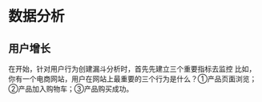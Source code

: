 # 数据分析

## 

## 用户增长

在开始，针对用户行为创建漏斗分析时，首先先建立三个重要指标去监控
比如，你有一个电商网站，用户在网站上最重要的三个行为是什么？①产品页面浏览；②产品加入购物车；③产品购买成功。